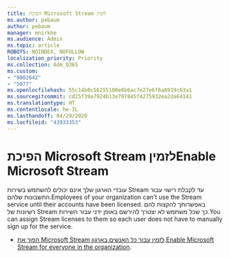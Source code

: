```yaml
---
title: הפיכת Microsoft Stream לזמין
ms.author: pebaum
author: pebaum
manager: mnirkhe
ms.audience: Admin
ms.topic: article
ROBOTS: NOINDEX, NOFOLLOW
localization_priority: Priority
ms.collection: Adm_O365
ms.custom:
- "9002642"
- "5077"
ms.openlocfilehash: 55c14b0c56255100e6b6ac7e27e6f6a8919c63a1
ms.sourcegitcommit: cd25f39a7924b13e797845f4275932ea2da64141
ms.translationtype: HT
ms.contentlocale: he-IL
ms.lasthandoff: 04/29/2020
ms.locfileid: "43933353"
---
```

# <a name="enable-microsoft-stream"></a><span data-ttu-id="e544e-102">הפיכת Microsoft Stream לזמין</span><span class="sxs-lookup"><span data-stu-id="e544e-102">Enable Microsoft Stream</span></span>

<span data-ttu-id="e544e-103">עובדי הארגון שלך אינם יכולים להשתמש בשירות Stream עד לקבלת רישוי עבור החשבונות שלהם.</span><span class="sxs-lookup"><span data-stu-id="e544e-103">Employees of your organization can't use the Stream service until their accounts have been licensed.</span></span> <span data-ttu-id="e544e-104">באפשרותך להקצות להם רשיונות של Stream כך שכל משתמש לא יצטרך להירשם באופן ידני עבור השירות.</span><span class="sxs-lookup"><span data-stu-id="e544e-104">You can assign Stream licenses to them so each user does not have to manually sign up for the service.</span></span>

- <span data-ttu-id="e544e-105">[הפוך את Microsoft Stream לזמין עבור כל האנשים בארגון](https://docs.microsoft.com/stream/assign-user-licenses).</span><span class="sxs-lookup"><span data-stu-id="e544e-105">[Enable Microsoft Stream for everyone in the organization](https://docs.microsoft.com/stream/assign-user-licenses).</span></span>
